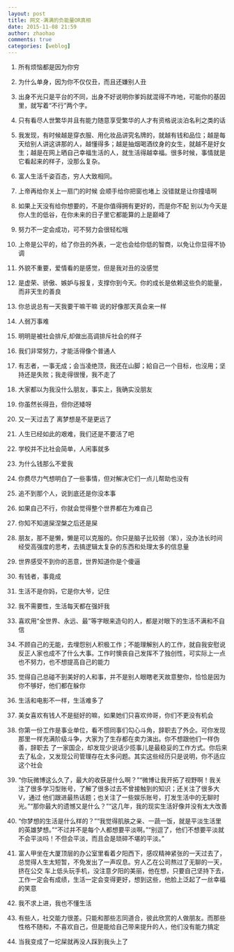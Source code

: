```yaml
---
layout: post
title: 网文-满满的负能量OR真相
date: 2015-11-08 21:59
author: zhaohao
comments: true
categories: [weblog]
---
```

<ol>
<li><p>所有烦恼都是因为你穷</p></li>
<li><p>为什么单身，因为你不仅仅丑，而且还嫌别人丑</p></li>
<li><p>出身不光只是平台的不同，出身不好说明你爹妈就混得不咋地，可能你的基因里，就写着“不行”两个字。</p></li>
<li><p>只有看尽人世繁华并且有能力随意享受繁华的人才有资格说淡泊名利之类的话</p></li>
<li><p>我发现，有时候越是穿衣服、用化妆品讲究名牌的，就越有钱和品位；越是每天给别人讲这讲那的人，越懂得多；越是抽烟喝酒纹身的女生，就越不是好女生；越是在网上晒自己幸福生活的人，就生活得越幸福。很多时候，事情就是它看起来的样子，没那么复杂。</p></li>
<li><p>富人生活千姿百态，穷人大致相同。</p></li>
<li><p>上帝再给你关上一扇门的时候 会顺手给你把窗也堵上 没错就是让你撞墙啊</p></li>
<li><p>如果上天没有给你想要的，不是你值得拥有更好的，而是你不配 别以为今天是你人生的低谷，在你未来的日子里它都能算的上是巅峰了</p></li>
<li><p>努力不一定会成功，可不努力会很轻松哦</p></li>
<li><p>上帝是公平的，给了你丑的外表，一定也会给你低的智商，以免让你显得不协调</p></li>
<li><p>外貌不重要，爱情看的是感觉，但是我对丑的没感觉</p></li>
<li><p>是虚荣、骄傲、嫉妒与报复，支撑你到今天。你的成长是依赖这些负的能量，而非天生的善良</p></li>
<li><p>你总说总有一天我要干嘛干嘛 说的好像那天真会来一样</p></li>
<li><p>人弱万事难</p></li>
<li><p>明明是被社会排斥,却做出高调排斥社会的样子</p></li>
<li><p>我们非常努力，才能活得像个普通人</p></li>
<li><p>有志者，一事无成；会当凌绝顶，我还在山脚；給自己一个目标，也沒用；坚持还是失败；我走得很慢，我不走了</p></li>
<li><p>大家都以为我没什么朋友，事实上，我确实没朋友</p></li>
<li><p>你虽然长得丑，但你还矮呀</p></li>
<li><p>又一天过去了 离梦想是不是更远了</p></li>
<li><p>人生已经如此的艰难，我们还是不要活了吧</p></li>
<li><p>学校并不比社会简单，人闲事就多</p></li>
<li><p>为什么钱那么不爱我</p></li>
<li><p>你费尽力气想明白了一些事情，但对解决它们一点儿帮助也没有</p></li>
<li><p>追不到那个人，说到底还是你没本事</p></li>
<li><p>如果自己不行，你就会觉得整个世界都在为难自己</p></li>
<li><p>你知不知道屎涅槃之后还是屎</p></li>
<li><p>朋友，那不是懒，懒是可以克服的。你只是脑子比较弱（笨），没办法长时间经受高强度的思考，去搞逻辑太复杂的东西和处理太多的信息量</p></li>
<li><p>世界感受不到你的恶意，世界知道你是个傻逼</p></li>
<li><p>有钱者，事竟成</p></li>
<li><p>生活不是你妈，它是你大爷，记住</p></li>
<li><p>我不需要性，生活每天都在强奸我</p></li>
<li><p>喜欢用“全世界、永远、最”等字眼来造句的人，都是对眼下的生活不满和不自信</p></li>
<li><p>不顾自己的无能，去埋怨别人积极工作；不能理解别人的工作，就自我安慰说反正人家也成不了什么大事。工作时懊丧自己发挥不了独创性，可实际上一点也不努力，也不想提高自己的能力</p></li>
<li><p>觉得自己总碰不到美好的人和事，并不是别人眼瞎老天故意整你，恰恰是因为你不够好，他们都在躲你</p></li>
<li><p>生活和电影不一样，生活难多了</p></li>
<li><p>美女喜欢有钱人不是挺好的嘛，如果她们只喜欢帅哥，你们不更没有机会</p></li>
<li><p>你第一份工作是事业单位，看不惯同事们勾心斗角，辞职去了外企。可你发现那里一样充满阶级斗争，大家为了生存都在卖力演出。你不想跟他们一样伪善，辞职去 了一家国企，却发现少说话少揽事儿是最稳妥的工作方式。你后来去了私企，又发现公司管理存在太多问题。其实这些经历只是说明，你不适应这个社会</p></li>
<li><p>“你玩微博这么久了，最大的收获是什么啊？”“微博让我开拓了视野啊！我关注了很多学习型账号，了解了很多过去不曾接触到的知识；还关注了很多大V，通过 他们跟进最热话题；也关注了一些娱乐账号，打发生活中的无聊时光。”“那你最大的遗憾又是什么？”“这几年，我的现实生活好像并没有太大改善</p></li>
<li><p>“你梦想的生活是什么样的？”“我觉得肌肤之亲、一蔬一饭，就是平淡生活里的英雄梦想。”“不过并不是每个人都想要平淡啊。”“别逗了，他们不想要平淡就不会平淡吗！不但会平淡，而且会是琐碎不堪的平淡。”</p></li>
<li><p>富人甲坐在大厦顶层的办公室里看着夕阳西下，感叹精神紧张的一天过去了，总觉得人生太短暂，不免发出了一声叹息。穷人乙在公司熬过了无聊的一天，挤在公交 车上低头玩手机，没注意夕阳的美丽，他在想，只要自己坚持下去，工作一定会有成绩，生活一定会变得更好，想到这些，他脸上泛起了一丝幸福的笑意</p></li>
<li><p>我不求上进，我也不懂生活</p></li>
<li><p>有些人，社交能力很差。只能和那些志同道合，彼此欣赏的人做朋友。而那些性格不随和，不喜欢自己，但是能给自己带来提升的人，他们没有能力搞定</p></li>
<li><p>当我变成了一坨屎就再没人踩到我头上了﻿</p></li>
</ol>
